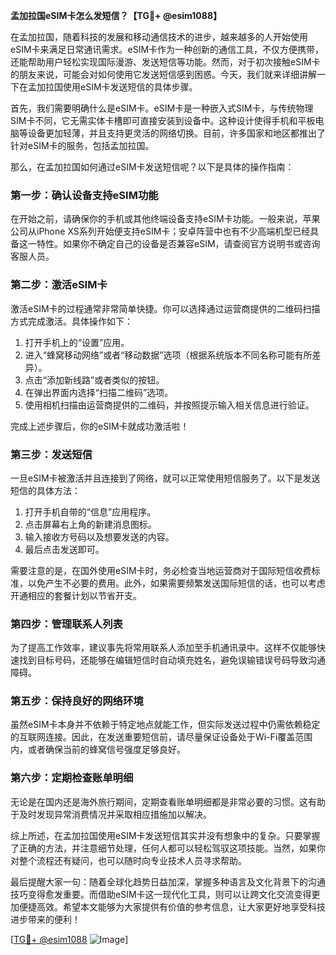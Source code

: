 **孟加拉国eSIM卡怎么发短信？【TG💪+ @esim1088】**

在孟加拉国，随着科技的发展和移动通信技术的进步，越来越多的人开始使用eSIM卡来满足日常通讯需求。eSIM卡作为一种创新的通信工具，不仅方便携带，还能帮助用户轻松实现国际漫游、发送短信等功能。然而，对于初次接触eSIM卡的朋友来说，可能会对如何使用它发送短信感到困惑。今天，我们就来详细讲解一下在孟加拉国使用eSIM卡发送短信的具体步骤。

首先，我们需要明确什么是eSIM卡。eSIM卡是一种嵌入式SIM卡，与传统物理SIM卡不同，它无需实体卡槽即可直接安装到设备中。这种设计使得手机和平板电脑等设备更加轻薄，并且支持更灵活的网络切换。目前，许多国家和地区都推出了针对eSIM卡的服务，包括孟加拉国。

那么，在孟加拉国如何通过eSIM卡发送短信呢？以下是具体的操作指南：

### **第一步：确认设备支持eSIM功能**
在开始之前，请确保你的手机或其他终端设备支持eSIM卡功能。一般来说，苹果公司从iPhone XS系列开始便支持eSIM卡；安卓阵营中也有不少高端机型已经具备这一特性。如果你不确定自己的设备是否兼容eSIM，请查阅官方说明书或咨询客服人员。

### **第二步：激活eSIM卡**
激活eSIM卡的过程通常非常简单快捷。你可以选择通过运营商提供的二维码扫描方式完成激活。具体操作如下：
1. 打开手机上的“设置”应用。
2. 进入“蜂窝移动网络”或者“移动数据”选项（根据系统版本不同名称可能有所差异）。
3. 点击“添加新线路”或者类似的按钮。
4. 在弹出界面内选择“扫描二维码”选项。
5. 使用相机扫描由运营商提供的二维码，并按照提示输入相关信息进行验证。

完成上述步骤后，你的eSIM卡就成功激活啦！

### **第三步：发送短信**
一旦eSIM卡被激活并且连接到了网络，就可以正常使用短信服务了。以下是发送短信的具体方法：
1. 打开手机自带的“信息”应用程序。
2. 点击屏幕右上角的新建消息图标。
3. 输入接收方号码以及想要发送的内容。
4. 最后点击发送即可。

需要注意的是，在国外使用eSIM卡时，务必检查当地运营商对于国际短信收费标准，以免产生不必要的费用。此外，如果需要频繁发送国际短信的话，也可以考虑开通相应的套餐计划以节省开支。

### **第四步：管理联系人列表**
为了提高工作效率，建议事先将常用联系人添加至手机通讯录中。这样不仅能够快速找到目标号码，还能够在编辑短信时自动填充姓名，避免误输错误号码导致沟通障碍。

### **第五步：保持良好的网络环境**
虽然eSIM卡本身并不依赖于特定地点就能工作，但实际发送过程中仍需依赖稳定的互联网连接。因此，在发送重要短信前，请尽量保证设备处于Wi-Fi覆盖范围内，或者确保当前的蜂窝信号强度足够良好。

### **第六步：定期检查账单明细**
无论是在国内还是海外旅行期间，定期查看账单明细都是非常必要的习惯。这有助于及时发现异常消费情况并采取相应措施加以解决。

综上所述，在孟加拉国使用eSIM卡发送短信其实并没有想象中的复杂。只要掌握了正确的方法，并注意细节处理，任何人都可以轻松驾驭这项技能。当然，如果你对整个流程还有疑问，也可以随时向专业技术人员寻求帮助。

最后提醒大家一句：随着全球化趋势日益加深，掌握多种语言及文化背景下的沟通技巧变得愈发重要。而借助eSIM卡这一现代化工具，则可以让跨文化交流变得更加便捷高效。希望本文能够为大家提供有价值的参考信息，让大家更好地享受科技进步带来的便利！

[[TG💪+ @esim1088](https://t.me/s/esim1088) ![Image](https://i.postimg.cc/4NQfJmqS/Snipaste-2025-05-13-00-14-12.png)]